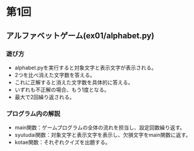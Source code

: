 # 第1回
## アルファベットゲーム(ex01/alphabet.py)
### 遊び方
* alphabet.pyを実行すると対象文字と表示文字が表示される。
* 2つを比べ消えた文字数を答える。
* これに正解すると消えた文字数を具体的に答える。
* いずれも不正解の場合、もう1度となる。
* 最大で2回繰り返される。
### プログラム内の解説
* main関数：ゲームプログラムの全体の流れを担当し、設定回数繰り返す。
* syutudai関数：対象文字と表示文字を表示し、欠損文字をmain関数に返す。
* kotae関数：それぞれクイズを出題する。
